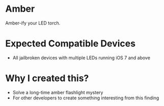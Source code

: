 Amber
=========

Amber-ify your LED torch.

Expected Compatible Devices
=========

- All jailbroken devices with multiple LEDs running iOS 7 and above

Why I created this?
=========

- Solve a long-time amber flashlight mystery
- For other developers to create something interesting from this finding
